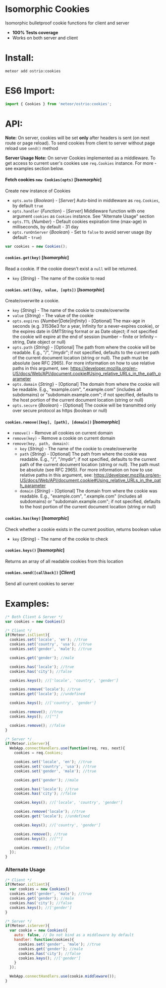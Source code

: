 Isomorphic Cookies
========
Isomorphic bulletproof cookie functions for client and server

 - __100% Tests coverage__
 - Works on both server and client

Install:
========
```shell
meteor add ostrio:cookies
```

ES6 Import:
========
```jsx
import { Cookies } from 'meteor/ostrio:cookies';
```

API:
========
__Note:__ On server, cookies will be set __only__ after headers is sent (on next route or page reload). To send cookies from client to server without page reload use `send()` method

__Server Usage Note:__ On server Cookies implemented as a middleware. To get access to current user's cookies use `req.Cookies` instance. For more - see examples section below.

#### Fetch cookies `new Cookies(opts)` [*Isomorphic*]
  Create new instance of Cookies
  - `opts.auto` {*Boolean*} - [*Server*] Auto-bind in middleware as `req.Cookies`, by default `true`
  - `opts.handler` {*Function*} - [*Server*] Middleware function with one argument `cookies` as `Cookies` instance. See "Alternate Usage" section
  - `opts.TTL`  {*Number*} - Default cookies expiration time (max-age) in milliseconds, by default - 31 day
  - `opts.runOnServer` {*Boolean*} - Set to `false` to avoid server usage (by default - `true`)
```javascript
var cookies = new Cookies();
```

#### `cookies.get(key)` [*Isomorphic*]
  Read a cookie. If the cookie doesn't exist a `null` will be returned.
  - `key` {*String*} - The name of the cookie to read

#### `cookies.set((key, value, [opts])` [*Isomorphic*]
  Create/overwrite a cookie.
  - `key` {*String*} - The name of the cookie to create/overwrite
  - `value` {*String*} - The value of the cookie
  - `opts.expires` {*Number*|*Date*|*Infinity*}  - [Optional] The max-age in seconds (e.g. 31536e3 for a year, Infinity for a never-expires cookie), or the expires date in GMTString format or as Date object; if not specified the cookie will expire at the end of session (number – finite or Infinity – string, Date object or null)
  - `opts.path` {*String*} - [Optional] The path from where the cookie will be readable. E.g., "/", "/mydir"; if not specified, defaults to the current path of the current document location (string or null). The path must be absolute (see RFC 2965). For more information on how to use relative paths in this argument, see: https://developer.mozilla.org/en-US/docs/Web/API/document.cookie#Using_relative_URLs_in_the_path_parameter
  - `opts.domain` {*String*} - [Optional] The domain from where the cookie will be readable. E.g., "example.com", ".example.com" (includes all subdomains) or "subdomain.example.com"; if not specified, defaults to the host portion of the current document location (string or null)
  - `opts.secure` {*Boolean*} - [Optional] The cookie will be transmitted only over secure protocol as https (boolean or null)

#### `cookies.remove([key], [path], [domain])` [*Isomorphic*]
 - `remove()` - Remove all cookies on current domain
 - `remove(key)` - Remove a cookie on current domain
 - `remove(key, path, domain)`:
    - `key` {*String*} - The name of the cookie to create/overwrite
    - `path` {*String*} - [Optional] The path from where the cookie was readable. E.g., "/", "/mydir"; if not specified, defaults to the current path of the current document location (string or null). The path must be absolute (see RFC 2965). For more information on how to use relative paths in this argument, see: https://developer.mozilla.org/en-US/docs/Web/API/document.cookie#Using_relative_URLs_in_the_path_parameter
    - `domain` {*String*} - [Optional] The domain from where the cookie was readable. E.g., "example.com", ".example.com" (includes all subdomains) or "subdomain.example.com"; if not specified, defaults to the host portion of the current document location (string or null)

#### `cookies.has(key)` [*Isomorphic*]
 Check whether a cookie exists in the current position, returns boolean value
 - `key` {*String*} - The name of the cookie to check

#### `cookies.keys()` [*Isomorphic*]
  Returns an array of all readable cookies from this location

#### `cookies.send([callback])` [*Client*]
  Send all current cookies to server



Examples:
=========
```javascript
/* Both Client & Server */
var cookies = new Cookies()

/* Client */
if(Meteor.isClient){
  cookies.set('locale', 'en'); //true
  cookies.set('country', 'usa'); //true
  cookies.set('gender', 'male'); //true

  cookies.get('gender'); //male

  cookies.has('locale'); //true
  cookies.has('city'); //false

  cookies.keys(); //['locale', 'country', 'gender']

  cookies.remove('locale'); //true
  cookies.get('locale'); //undefined

  cookies.keys(); //['country', 'gender']

  cookies.remove(); //true
  cookies.keys(); //[""]

  cookies.remove(); //false
}

/* Server */
if(Meteor.isServer){
  WebApp.connectHandlers.use(function(req, res, next){
    cookies = req.Cookies;

    cookies.set('locale', 'en'); //true
    cookies.set('country', 'usa'); //true
    cookies.set('gender', 'male'); //true

    cookies.get('gender'); //male

    cookies.has('locale'); //true
    cookies.has('city'); //false

    cookies.keys(); //['locale', 'country', 'gender']

    cookies.remove('locale'); //true
    cookies.get('locale'); //undefined

    cookies.keys(); //['country', 'gender']

    cookies.remove(); //true
    cookies.keys(); //[""]

    cookies.remove(); //false
  });
}
```

### Alternate Usage
```javascript
/* Client */
if(Meteor.isClient){
  var cookies = new Cookies()
  cookies.set('gender', 'male'); //true
  cookies.get('gender'); //male
  cookies.has('city'); //false
  cookies.keys(); //['gender']
}

/* Server */
if(Meteor.isServer){
  var cookie = new Cookies({
    auto: false, // Do not bind as a middleware by default
    handler: function(cookies){
      cookies.set('gender', 'male'); //true
      cookies.get('gender'); //male
      cookies.has('city'); //false
      cookies.keys(); //['gender']
    }
  });

  WebApp.connectHandlers.use(cookie.middleware());
}
```